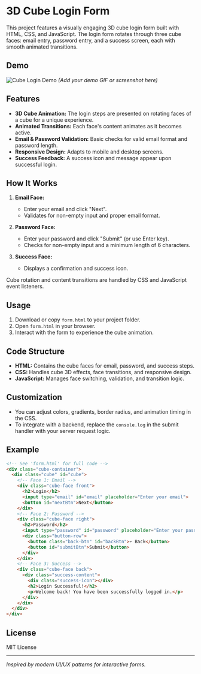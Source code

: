 # 3D Cube Login Form

This project features a visually engaging 3D cube login form built with HTML, CSS, and JavaScript. The login form rotates through three cube faces: email entry, password entry, and a success screen, each with smooth animated transitions.

## Demo

![Cube Login Demo](https://user-images.githubusercontent.com/your-demo-image.gif)
*(Add your demo GIF or screenshot here)*

## Features

- **3D Cube Animation:** The login steps are presented on rotating faces of a cube for a unique experience.
- **Animated Transitions:** Each face's content animates as it becomes active.
- **Email & Password Validation:** Basic checks for valid email format and password length.
- **Responsive Design:** Adapts to mobile and desktop screens.
- **Success Feedback:** A success icon and message appear upon successful login.

## How It Works

1. **Email Face:**  
   - Enter your email and click "Next".
   - Validates for non-empty input and proper email format.

2. **Password Face:**  
   - Enter your password and click "Submit" (or use Enter key).
   - Checks for non-empty input and a minimum length of 6 characters.

3. **Success Face:**  
   - Displays a confirmation and success icon.

Cube rotation and content transitions are handled by CSS and JavaScript event listeners.

## Usage

1. Download or copy `form.html` to your project folder.
2. Open `form.html` in your browser.
3. Interact with the form to experience the cube animation.

## Code Structure

- **HTML:** Contains the cube faces for email, password, and success steps.
- **CSS:** Handles cube 3D effects, face transitions, and responsive design.
- **JavaScript:** Manages face switching, validation, and transition logic.

## Customization

- You can adjust colors, gradients, border radius, and animation timing in the CSS.
- To integrate with a backend, replace the `console.log` in the submit handler with your server request logic.

## Example

```html
<!-- See 'form.html' for full code -->
<div class="cube-container">
  <div class="cube" id="cube">
    <!-- Face 1: Email -->
    <div class="cube-face front">
      <h2>Login</h2>
      <input type="email" id="email" placeholder="Enter your email">
      <button id="nextBtn">Next</button>
    </div>
    <!-- Face 2: Password -->
    <div class="cube-face right">
      <h2>Password</h2>
      <input type="password" id="password" placeholder="Enter your password">
      <div class="button-row">
        <button class="back-btn" id="backBtn">← Back</button>
        <button id="submitBtn">Submit</button>
      </div>
    </div>
    <!-- Face 3: Success -->
    <div class="cube-face back">
      <div class="success-content">
        <div class="success-icon"></div>
        <h2>Login Successful!</h2>
        <p>Welcome back! You have been successfully logged in.</p>
      </div>
    </div>
  </div>
</div>
```

## License

MIT License

---

*Inspired by modern UI/UX patterns for interactive forms.*
